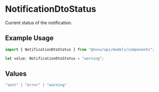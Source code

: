 # NotificationDtoStatus

Current status of the notification.

## Example Usage

```typescript
import { NotificationDtoStatus } from "@novu/api/models/components";

let value: NotificationDtoStatus = "warning";
```

## Values

```typescript
"sent" | "error" | "warning"
```